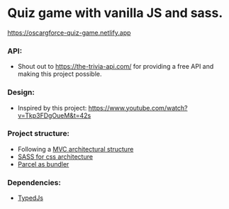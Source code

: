 # Quiz game with vanilla JS and sass.

https://oscargforce-quiz-game.netlify.app

### API:
 - Shout out to https://the-trivia-api.com/ for providing a free API and making this project possible.

 ### Design:
  - Inspired by this project: https://www.youtube.com/watch?v=Tkp3FDgOueM&t=42s

  ### Project structure:
   - Following a [MVC architectural structure](https://www.tutorialspoint.com/mvc_framework/mvc_framework_introduction.htm)
   - [SASS for css architecture](https://sass-lang.com/documentation/)
   - [Parcel as bundler](https://parceljs.org/)

   ### Dependencies:
   - [TypedJs](https://github.com/mattboldt/typed.js/)
   
